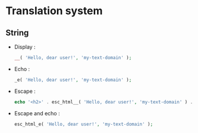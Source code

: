 # Translation system


## String

- Display :
  ```php
  __( 'Hello, dear user!', 'my-text-domain' );
  ```
- Echo :
  ```php
  _e( 'Hello, dear user!', 'my-text-domain' );
  ```
- Escape :
  ```php
  echo '<h2>' . esc_html__( 'Hello, dear user!', 'my-text-domain' ) . '</h2>';
  ```
- Escape and echo :
  ```php
  esc_html_e( 'Hello, dear user!', 'my-text-domain' );
  ```
